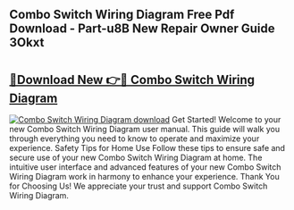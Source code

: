 ## Combo Switch Wiring Diagram Free Pdf Download - Part-u8B New Repair Owner Guide 3Okxt

# <h2><a href="http://dfq9yh.blite.top/?on=Combo+Switch+Wiring+Diagram">🔗Download New 👉🔴 Combo Switch Wiring Diagram</a></h2>

[![Combo Switch Wiring Diagram download](https://i.imgur.com/lujVjoI.png)](http://dfq9yh.blite.top/?on=Combo+Switch+Wiring+Diagram)
Get Started! Welcome to your new Combo Switch Wiring Diagram user manual. This guide will walk you through everything you need to know to operate and maximize your experience. Safety Tips for Home Use Follow these tips to ensure safe and secure use of your new Combo Switch Wiring Diagram at home. The intuitive user interface and advanced features of your new Combo Switch Wiring Diagram work in harmony to enhance your experience. Thank You for Choosing Us! We appreciate your trust and support Combo Switch Wiring Diagram.
